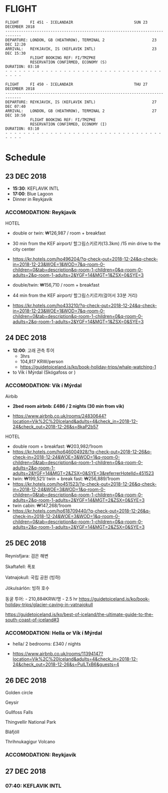 # FLIGHT

```
FLIGHT     FI 451 - ICELANDAIR                           SUN 23 DECEMBER 2018
-----------------------------------------------------------------------------
DEPARTURE: LONDON, GB (HEATHROW), TERMINAL 2                     23 DEC 12:20
ARRIVAL:   REYKJAVIK, IS (KEFLAVIK INTL)                         23 DEC 15:30
           FLIGHT BOOKING REF: FI/TMZPKE
           RESERVATION CONFIRMED, ECONOMY (S)                 DURATION: 03:10
- - - - - - - - - - - - - - - - - - - - - - - - - - - - - - - - - - - - - - -

FLIGHT     FI 450 - ICELANDAIR                           THU 27 DECEMBER 2018
-----------------------------------------------------------------------------
DEPARTURE: REYKJAVIK, IS (KEFLAVIK INTL)                         27 DEC 07:40
ARRIVAL:   LONDON, GB (HEATHROW), TERMINAL 2                     27 DEC 10:50
           FLIGHT BOOKING REF: FI/TMZPKE
           RESERVATION CONFIRMED, ECONOMY (I)                 DURATION: 03:10
- - - - - - - - - - - - - - - - - - - - - - - - - - - - - - - - - - - - - - -
```

# Schedule

## 23 DEC 2018

- **15:30**: KEFLAVIK INTL
- **17:00**: Blue Lagoon
- Dinner in Reykjavik

### ACCOMODATION: Reykjavík

HOTEL

- double or twin: ₩126,987 / room + breakfast

- 30 min from the KEF airport/ 할그림스키르캬(13.3km) /15 min drive to the city center

- https://kr.hotels.com/ho496204/?q-check-out=2018-12-24&q-check-in=2018-12-23&WOE=1&WOD=7&q-room-0-children=0&tab=description&q-room-1-children=0&q-room-0-adults=2&q-room-1-adults=2&YGF=14&MGT=1&ZSX=0&SYE=3

- double/twin: ₩156,710 / room + breakfast

- 44 min from the KEF airport/ 할그림스키르캬(걸어서 33분 거리)

- https://kr.hotels.com/ho433210/?q-check-out=2018-12-24&q-check-in=2018-12-23&WOE=1&WOD=7&q-room-0-children=0&tab=description&q-room-1-children=0&q-room-0-adults=2&q-room-1-adults=2&YGF=14&MGT=1&ZSX=0&SYE=3

  

## 24 DEC 2018

- **12:00**: 고래 관측 투어
  - 3hrs
  - 104,817 KRW/person
  - https://guidetoiceland.is/ko/book-holiday-trips/whale-watching-1
- to Vík í Mýrdal (Skógafoss or )
### ACCOMODATION: Vík í Mýrdal

Airbib

- **2bed room airbnb: £486 / 2 nights (30 min from vik)**

- https://www.airbnb.co.uk/rooms/24830644?location=Vik%2C%20Iceland&adults=4&check_in=2018-12-24&check_out=2018-12-26&s=8kaP2b57

HOTEL

- double room + breakfast: ₩203,982/1room
- https://kr.hotels.com/ho646004928/?q-check-out=2018-12-26&q-check-in=2018-12-24&WOE=3&WOD=1&q-room-0-children=0&tab=description&q-room-1-children=0&q-room-0-adults=2&q-room-1-adults=2&YGF=14&MGT=2&ZSX=0&SYE=3&referrerHotelId=451523
- twin: ₩199,521/ twin + break fast: ₩256,889/1room
- https://kr.hotels.com/ho451523/?q-check-out=2018-12-26&q-check-in=2018-12-24&WOE=3&WOD=1&q-room-0-children=0&tab=description&q-room-1-children=0&q-room-0-adults=2&q-room-1-adults=2&YGF=14&MGT=2&ZSX=0&SYE=3
- twin cabin: ₩147,268/1room
-  https://kr.hotels.com/ho618709440/?q-check-out=2018-12-26&q-check-in=2018-12-24&WOE=3&WOD=1&q-room-0-children=0&tab=description&q-room-1-children=0&q-room-0-adults=2&q-room-1-adults=2&YGF=14&MGT=2&ZSX=0&SYE=3



## 25 DEC 2018

Reynisfjara: 검은 해변

Skaftafell: 폭포

Vatnajokull: 국립 공원 (빙하)

Jökulsárlón: 빙하 호수

동굴 투어: 
	- 210,884KRW/명
	- 2.5 hr
https://guidetoiceland.is/ko/book-holiday-trips/glacier-caving-in-vatnajokull

https://guidetoiceland.is/ko/best-of-iceland/the-ultimate-guide-to-the-south-coast-of-iceland#3

### ACCOMODATION: Hella or Vík í Mýrdal

- hella/ 2 bedrooms: £340 / nights

- https://www.airbnb.co.uk/rooms/11394147?location=Vik%2C%20Iceland&adults=4&check_in=2018-12-24&check_out=2018-12-26&s=PulLTxB6&guests=4

## 26 DEC 2018

Golden circle

Geysir

Gullfoss Falls

Thingvellir National Park

Bláfjöll

Thrihnukagigur Volcano

### ACCOMODATION: Reykjavík

## 27 DEC 2018

### 07:40: KEFLAVIK INTL